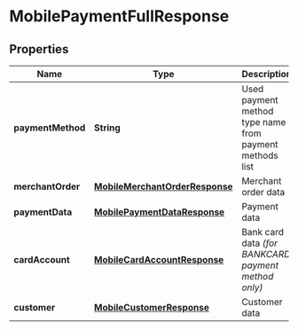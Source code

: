 
# MobilePaymentFullResponse

## Properties
Name | Type | Description | Notes
------------ | ------------- | ------------- | -------------
**paymentMethod** | **String** | Used payment method type name from payment methods list |  [optional]
**merchantOrder** | [**MobileMerchantOrderResponse**](MobileMerchantOrderResponse.md) | Merchant order data |  [optional]
**paymentData** | [**MobilePaymentDataResponse**](MobilePaymentDataResponse.md) | Payment data |  [optional]
**cardAccount** | [**MobileCardAccountResponse**](MobileCardAccountResponse.md) | Bank card data *(for BANKCARD payment method only)* |  [optional]
**customer** | [**MobileCustomerResponse**](MobileCustomerResponse.md) | Customer data |  [optional]



